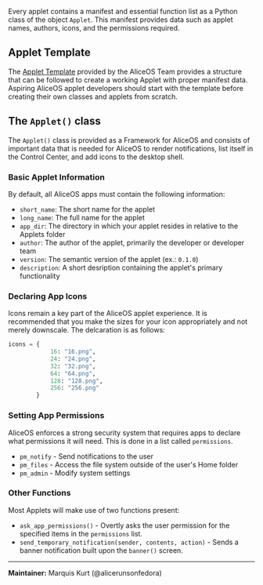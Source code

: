 Every applet contains a manifest and essential function list as a Python class of the object `Applet`. This manifest provides data such as applet names, authors, icons, and the permissions required.

## Applet Template
The [Applet Template](https://github.com/TheAngelReturns/aliceos-applet) provided by the AliceOS Team provides a structure that can be followed to create a working Applet with proper manifest data. Aspiring AliceOS applet developers should start with the template before creating their own classes and applets from scratch.

## The `Applet()` class
The `Applet()` class is provided as a Framework for AliceOS and consists of important data that is needed for AliceOS to render notifications, list itself in the Control Center, and add icons to the desktop shell.

### Basic Applet Information
By default, all AliceOS apps must contain the following information:

- `short_name`: The short name for the applet
- `long_name`: The full name for the applet
- `app_dir`: The directory in which your applet resides in relative to the Applets folder
- `author`: The author of the applet, primarily the developer or developer team
- `version`: The semantic version of the applet (ex.: `0.1.0`)
- `description`: A short desription containing the applet's primary functionality

### Declaring App Icons
Icons remain a key part of the AliceOS applet experience. It is recommended that you make the sizes for your icon appropriately and not merely downscale. The delcaration is as follows:

```python
icons = {
            16: "16.png",
            24: "24.png",
            32: "32.png",
            64: "64.png",
            128: "128.png",
            256: "256.png"
        }
```

### Setting App Permissions
AliceOS enforces a strong security system that requires apps to declare what permissions it will need. This is done in a list called `permissions`.

- `pm_notify` - Send notifications to the user
- `pm_files` - Access the file system outside of the user's Home folder
- `pm_admin` - Modify system settings

### Other Functions
Most Applets will make use of two functions present:

- `ask_app_permissions()` - Overtly asks the user permission for the specified items in the `permissions` list.
- `send_temporary_notification(sender, contents, action)` - Sends a banner notification built upon the `banner()` screen.

---
**Maintainer:** Marquis Kurt (@alicerunsonfedora)